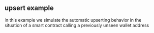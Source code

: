 ## upsert example

In this example we simulate the automatic upserting behavior in the situation 
of a smart contract calling a previously unseen wallet address

